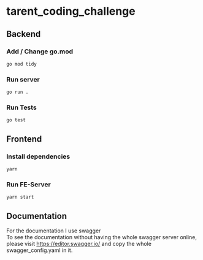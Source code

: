 # tarent_coding_challenge
## Backend
### Add / Change go.mod
`go mod tidy`
### Run server
`go run .`
### Run Tests
`go test`
## Frontend
### Install dependencies
`yarn`
### Run FE-Server
`yarn start`
## Documentation
For the documentation I use swagger  
To see the documentation without having the whole swagger server online,  
please visit https://editor.swagger.io/ and copy the whole swagger_config.yaml in it.
